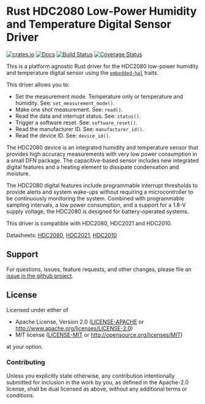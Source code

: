 # Rust HDC2080 Low-Power Humidity and Temperature Digital Sensor Driver

[![crates.io](https://img.shields.io/crates/v/hdc2080.svg)](https://crates.io/crates/hdc2080)
[![Docs](https://docs.rs/hdc2080/badge.svg)](https://docs.rs/hdc2080)
[![Build Status](https://travis-ci.com/eldruin/hdc2080-rs.svg?branch=master)](https://travis-ci.com/eldruin/hdc2080-rs)
[![Coverage Status](https://coveralls.io/repos/github/eldruin/hdc2080-rs/badge.svg?branch=master)](https://coveralls.io/github/eldruin/hdc2080-rs?branch=master)

This is a platform agnostic Rust driver for the HDC2080 low-power humidity and
temperature digital sensor using the [`embedded-hal`] traits.

This driver allows you to:
- Set the measurement mode. Temperature only or temperature and humidity. See: `set_measurement_mode()`.
- Make one shot measurement. See: `read()`.
- Read the data and interrupt status. See: `status()`.
- Trigger a software reset. See: `software_reset()`.
- Read the manufacturer ID. See: `manufacturer_id()`.
- Read the device ID. See: `device_id()`.

<!-- TODO
[Introductory blog post]()
-->

The HDC2080 device is an integrated humidity and temperature sensor that
provides high accuracy measurements with very low power consumption in a
small DFN package. The capacitive-based sensor includes new integrated
digital features and a heating element to dissipate condensation and moisture.

The HDC2080 digital features include programmable interrupt thresholds to
provide alerts and system wake-ups without requiring a microcontroller to
be continuously monitoring the system. Combined with programmable sampling
intervals, a low power consumption, and a support for a 1.8-V supply voltage,
the HDC2080 is designed for battery-operated systems.

This driver is compatible with HDC2080, HDC2021 and HDC2010.

Datasheets: [HDC2080](https://www.ti.com/lit/ds/symlink/hdc2080.pdf), [HDC2021](https://www.ti.com/lit/ds/symlink/hdc2021.pdf), [HDC2010](https://www.ti.com/lit/ds/symlink/hdc2010.pdf)

<!-- TODO
## Usage

To use this driver, import this crate and an `embedded_hal` implementation,
then instantiate the device.

Please find additional examples using hardware in this repository: [driver-examples]

[driver-examples]: https://github.com/eldruin/driver-examples

```rust
```
-->
## Support

For questions, issues, feature requests, and other changes, please file an
[issue in the github project](https://github.com/eldruin/hdc2080-rs/issues).

## License

Licensed under either of

 * Apache License, Version 2.0 ([LICENSE-APACHE](LICENSE-APACHE) or
   http://www.apache.org/licenses/LICENSE-2.0)
 * MIT license ([LICENSE-MIT](LICENSE-MIT) or
   http://opensource.org/licenses/MIT)

at your option.

### Contributing

Unless you explicitly state otherwise, any contribution intentionally submitted
for inclusion in the work by you, as defined in the Apache-2.0 license, shall
be dual licensed as above, without any additional terms or conditions.

[`embedded-hal`]: https://github.com/rust-embedded/embedded-hal
